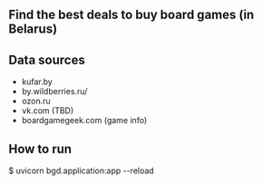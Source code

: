 ## Find the best deals to buy board games (in Belarus)


## Data sources

 - kufar.by
 - by.wildberries.ru/
 - ozon.ru
 - vk.com (TBD)
 - boardgamegeek.com (game info)


## How to run

$ uvicorn bgd.application:app --reload
